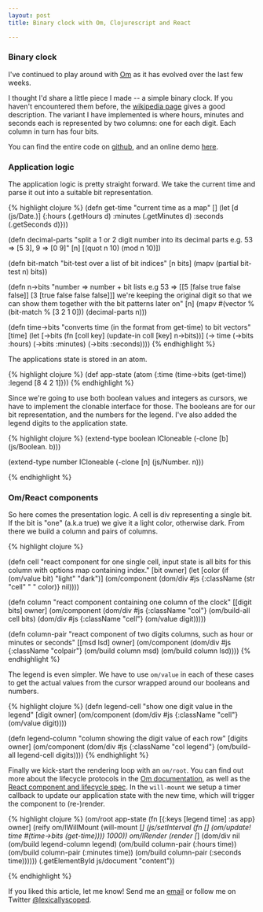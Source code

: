```yaml
---
layout: post
title: Binary clock with Om, Clojurescript and React

---
```


### Binary clock
I've continued to play around with [Om](https://github.com/swannodette/om) as it has evolved over the last few weeks. 

I thought I'd share a little piece I made -- a simple binary clock. If you haven't encountered them before, the [wikipedia page](http://en.wikipedia.org/wiki/Binary_clock) gives a good description. The variant I have implemented is where hours, minutes and seconds each is represented by two columns: one for each digit. Each column in turn has four bits.

You can find the entire code on [github](https://github.com/fredyr/binclock/blob/master/src/binclock/core.cljs), and an online demo  [here](/demo/binclock/).  

### Application logic

The application logic is pretty straight forward. We take the current time and parse it out into a suitable bit representation.

{% highlight clojure %}
(defn get-time
  "current time as a map"
  []
  (let [d (js/Date.)]
    {:hours (.getHours d)
     :minutes (.getMinutes d)
     :seconds (.getSeconds d)}))

(defn decimal-parts
  "split a 1 or 2 digit number into its decimal parts
   e.g. 53 => [5 3], 9 => [0 9]"
  [n]
  [(quot n 10) (mod n 10)])

(defn bit-match 
  "bit-test over a list of bit indices"
  [n bits]
  (mapv (partial bit-test n) bits))

(defn n->bits
  "number => number + bit lists 
   e.g 53 => [[5 [false true false false]] [3 [true false false false]]]
   we're keeping the original digit so that we can show them together with
   the bit patterns later on"
  [n]
  (mapv #(vector % (bit-match % [3 2 1 0])) (decimal-parts n)))

(defn time->bits
  "converts time (in the format from get-time) to bit vectors"
  [time]
  (let [->bits (fn [coll key]
                 (update-in coll [key] n->bits))]
    (-> time 
        (->bits :hours)
        (->bits :minutes)
        (->bits :seconds))))
{% endhighlight %}

The applications state is stored in an atom.

{% highlight clojure %}
(def app-state (atom {:time (time->bits (get-time))
                      :legend [8 4 2 1]}))
{% endhighlight %}

Since we're going to use both boolean values and integers as cursors, we have to implement the clonable interface for those. The booleans are for our bit representation, and the numbers for the legend. I've also added the legend digits to the application state.

{% highlight clojure %}
(extend-type boolean
  ICloneable
  (-clone [b] (js/Boolean. b)))

(extend-type number
  ICloneable
  (-clone [n] (js/Number. n)))

{% endhighlight %}

### Om/React components

So here comes the presentation logic. A cell is div representing a single bit. If the bit is "one" (a.k.a true) we give it a light color, otherwise dark. From there we build a column and pairs of columns.

{% highlight clojure %}

(defn cell
  "react component for one single cell, input state is all bits for this
  column with options map containing index."
  [bit owner]
  (let [color (if (om/value bit) "light" "dark")]
    (om/component (dom/div #js {:className (str "cell" " " color)} nil))))

(defn column
  "react component containing one column of the clock"
  [[digit bits] owner]
  (om/component
   (dom/div #js {:className "col"}
            (om/build-all cell bits)
            (dom/div #js {:className "cell"} (om/value digit)))))

(defn column-pair
  "react component of two digits columns, such as hour or minutes or seconds"
  [[msd lsd] owner]
  (om/component
   (dom/div #js {:className "colpair"}
            (om/build column msd)
            (om/build column lsd))))
{% endhighlight %}

The legend is even simpler. We have to use `om/value` in each of these cases to get the actual values from the cursor wrapped around our booleans and numbers.

{% highlight clojure %}
(defn legend-cell
  "show one digit value in the legend"
  [digit owner]
  (om/component (dom/div #js {:className "cell"} (om/value digit))))

(defn legend-column
  "column showing the digit value of each row"
  [digits owner]
  (om/component
   (dom/div #js {:className "col legend"}
            (om/build-all legend-cell digits))))
{% endhighlight %}

Finally we kick-start the rendering loop with an `om/root`. You can find out more about the lifecycle protocols in the [Om documentation](https://github.com/swannodette/om/wiki/Documentation), as well as the [React component and lifecycle spec](http://facebook.github.io/react/docs/component-specs.html). In the `will-mount` we setup a timer callback to update our application state with the new time, which will trigger the component to (re-)render.

{% highlight clojure %}
(om/root
 app-state
 (fn [{:keys [legend time] :as app} owner]
   (reify
     om/IWillMount
     (will-mount [_]
       (js/setInterval
        (fn [] (om/update! time #(time->bits (get-time)))) 1000))
     om/IRender
     (render [_]
       (dom/div nil
                (om/build legend-column legend)
                (om/build column-pair (:hours time))
                (om/build column-pair (:minutes time))
                (om/build column-pair (:seconds time))))))
 (.getElementById js/document "content"))

{% endhighlight %}

If you liked this article, let me know! Send me an [email](mailto:fredrik.dyrkell@gmail.com) or follow me on Twitter [@lexicallyscoped](https://twitter.com/lexicallyscoped).


